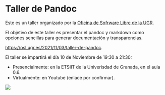 # Taller de Pandoc

Este es un taller organizado por la [Oficina de Sofrware Libre de la
UGR](https://osl.ugr.es/). 

El objetivo de este taller es presentar el pandoc y markdown como opciones
sencillas para generar documentación y transparencias. 

https://osl.ugr.es/2021/11/03/taller-de-pandoc.

El taller se impartirá el día 10 de
Noviembre de 19:30 a 21:30:

- Presencialmente: en la ETSIIT de la Univerisdad de Granada, en el aula 0.6.
- Virtualmente: en Youtube (enlace por confirmar).

![](pandoc_cartel.png)
